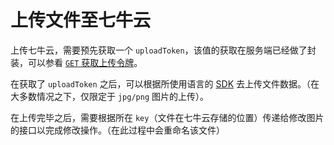 # 上传文件至七牛云

上传七牛云，需要预先获取一个 `uploadToken`，该值的获取在服务端已经做了封装，可以参看 [`GET` 获取上传令牌][client-qiniu-get-fetch-upload-token]。

在获取了 `uploadToken` 之后，可以根据所使用语言的 [SDK][sdk] 去上传文件数据。（在大多数情况之下，仅限定于 `jpg/png` 图片的上传）。

在上传完毕之后，需要根据所在 `key`（文件在七牛云存储的位置）传递给修改图片的接口以完成修改操作。（在此过程中会重命名该文件）

[sdk]: https://developer.qiniu.com/kodo

[client-qiniu-get-fetch-upload-token]: ./api/client/qiniu/get/fetchUploadToken.md
